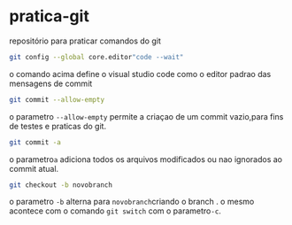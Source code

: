 # pratica-git
repositório para praticar comandos do git

~~~bash
git config --global core.editor"code --wait"
~~~
o comando acima define o visual studio code como o editor padrao das mensagens de commit

~~~bash
git commit --allow-empty
~~~
o parametro `--allow-empty` permite a criaçao de um commit vazio,para fins de testes e praticas do git.

~~~bash
git commit -a
~~~
o parametro`a` adiciona todos os arquivos modificados ou nao ignorados ao commit atual.

~~~bash
git checkout -b novobranch
~~~
o parametro `-b` alterna para `novobranch`criando o branch . o mesmo acontece com o comando `git switch` com o parametro`-c`.